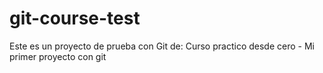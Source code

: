 # git-course-test
Este es un proyecto de prueba con Git de:
Curso practico desde cero - Mi primer proyecto con git
